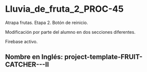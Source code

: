 # Lluvia_de_fruta_2_PROC-45
Atrapa frutas. Etapa 2. Botón de reinicio.  

Modificación por parte del alumno en dos secciones diferentes.  

Firebase activo.  

## Nombre en Inglés: project-template-FRUIT-CATCHER---II
